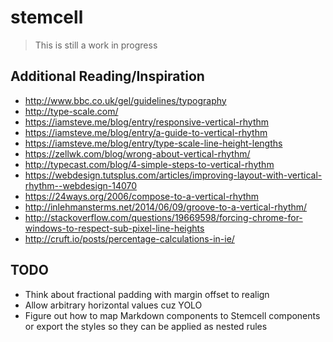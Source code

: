 # stemcell

> This is still a work in progress

## Additional Reading/Inspiration

*   <http://www.bbc.co.uk/gel/guidelines/typography>
*   <http://type-scale.com/>
*   <https://iamsteve.me/blog/entry/responsive-vertical-rhythm>
*   <https://iamsteve.me/blog/entry/a-guide-to-vertical-rhythm>
*   <https://iamsteve.me/blog/entry/type-scale-line-height-lengths>
*   <https://zellwk.com/blog/wrong-about-vertical-rhythm/>
*   <http://typecast.com/blog/4-simple-steps-to-vertical-rhythm>
*   <https://webdesign.tutsplus.com/articles/improving-layout-with-vertical-rhythm--webdesign-14070>
*   <https://24ways.org/2006/compose-to-a-vertical-rhythm>
*   <http://inlehmansterms.net/2014/06/09/groove-to-a-vertical-rhythm/>
*   <http://stackoverflow.com/questions/19669598/forcing-chrome-for-windows-to-respect-sub-pixel-line-heights>
*   <http://cruft.io/posts/percentage-calculations-in-ie/>

## TODO

*   Think about fractional padding with margin offset to realign
*   Allow arbitrary horizontal values cuz YOLO
*   Figure out how to map Markdown components to Stemcell components or export the styles so they can be applied as nested rules
